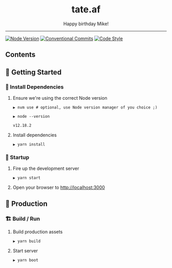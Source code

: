 <div align="center">
  <h1>tate.af</h1>
  <p>Happy birthday Mike!</p>
</div>

---

[![Node Version][node-badge]][node-link]
[![Conventional Commits][conventional-commits-badge]][conventional-commits-link]
[![Code Style][prettier-badge]][prettier-link]

## Contents

<!-- START doctoc generated TOC please keep comment here to allow auto update -->
<!-- DON'T EDIT THIS SECTION, INSTEAD RE-RUN doctoc TO UPDATE -->
<!-- END doctoc generated TOC please keep comment here to allow auto update -->

## 🌱 Getting Started

<!-- ### ⚙️ Configuration

> ⓘ Note: these steps are optional and only necessary if you want to change any
> of the default values (which can be found in the example `.env` files).

1. Copy environment template

```shell
> cp -n .env.example .env
```

1. Adjust values in `.env` as needed
-->

### 🚚 Install Dependencies

1. Ensure we're using the correct Node version

   ```shell
   ▶ nvm use # optional, use Node version manager of you choice ;)

   ▶ node --version

   v12.18.2
   ```

2. Install dependencies

   ```shell
   ▶ yarn install
   ```

### 🚀 Startup

1. Fire up the development server

   ```shell
   ▶ yarn start
   ```

2. Open your browser to [http://localhost:3000](http://localhost:3000)

<!-- ## 🧪 Tests

```shell
> yarn test
``` -->

## 🚢 Production

### 🏗️ Build / Run

1. Build production assets

   ```shell
   ▶ yarn build
   ```

2. Start server

   ```shell
   ▶ yarn boot
   ```

[conventional-commits-link]: https://conventionalcommits.org
[conventional-commits-badge]:
  https://img.shields.io/badge/Conventional%20Commits-1.0.0-yellow.svg?logo=git&logoColor=yellow
[node-link]: https://nodejs.org/en/download/
[node-badge]:
  https://img.shields.io/badge/node-v12.18.2-43853d?logo=node.js&logoColor=68A063
[prettier-link]: https://prettierjs.org/en/download/
[prettier-badge]:
  https://img.shields.io/badge/code_style-prettier-ff69b4.svg?logo=prettier
